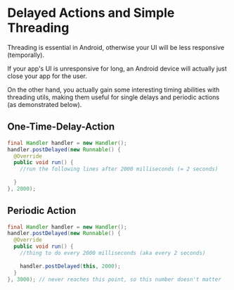 # Delayed Actions and Simple Threading

Threading is essential in Android, otherwise your UI will be less responsive (temporally).  

If your app's UI is unresponsive for long, an Android device will actually just close your app for the user.

On the other hand, you actually gain some interesting timing abilities with threading utils, making them useful
for single delays and periodic actions (as demonstrated below). 

## One-Time-Delay-Action

```java
final Handler handler = new Handler();
handler.postDelayed(new Runnable() {
  @Override
  public void run() {
    //run the following lines after 2000 milliseconds (= 2 seconds)
  
  }
}, 2000);
```

## Periodic Action 

```java
final Handler handler = new Handler();
handler.postDelayed(new Runnable() {
  @Override
  public void run() {
    //thing to do every 2000 milliseconds (aka every 2 seconds)
  
    handler.postDelayed(this, 2000);
  }
}, 3000); // never reaches this point, so this number doesn't matter
```

